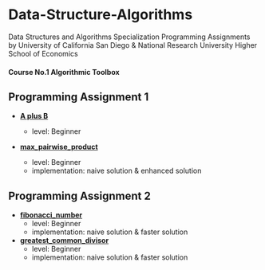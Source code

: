# Data-Structure-Algorithms
Data Structures and Algorithms Specialization Programming Assignments by University of California San Diego & National Research University Higher School of Economics

#### Course No.1 Algorithmic Toolbox 

## Programming Assignment 1

- [**A plus B**](https://github.com/muhamedyoussry/Data-Structure-Algorithms-Github/tree/master/Programming%20Assignment%201/AplusB)
    - level: Beginner

- [**max_pairwise_product**](https://github.com/muhamedyoussry/Data-Structure-Algorithms-Github/tree/master/Programming%20Assignment%201/max_pairwise_product)
    - level: Beginner
    - implementation: naive solution & enhanced solution

## Programming Assignment 2

- [**fibonacci_number**](https://github.com/muhamedyoussry/Data-Structure-Algorithms-Github/tree/master/Programming%20Assignment%202/fibonacci_number)
    - level: Beginner
    - implementation: naive solution & faster solution
- [**greatest_common_divisor**](https://github.com/muhamedyoussry/Data-Structure-Algorithms-Github/tree/master/Programming%20Assignment%202/greatest_common_divisor)
    - level: Beginner
    - implementation: naive solution & faster solution